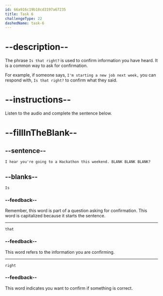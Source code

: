 ```yaml
---
id: 66a916c19b18cd3197a67235
title: Task 6
challengeType: 22
dashedName: task-6
---
```


<!--
AUDIO REFERENCE:
Bob: I hear you're going to a Hackathon this weekend. Is that right?
-->

# --description--

The phrase `Is that right?` is used to confirm information you have heard. It is a common way to ask for confirmation. 

For example, if someone says, `I'm starting a new job next week,` you can respond with, `Is that right?` to confirm what they said.

# --instructions--

Listen to the audio and complete the sentence below.

# --fillInTheBlank--

## --sentence--

`I hear you're going to a Hackathon this weekend. BLANK BLANK BLANK?`

## --blanks--

`Is`

### --feedback--

Remember, this word is part of a question asking for confirmation. This word is capitalized because it starts the sentence.

---

`that`

### --feedback--

This word refers to the information you are confirming.

---

`right`

### --feedback--

This word indicates you want to confirm if something is correct.
